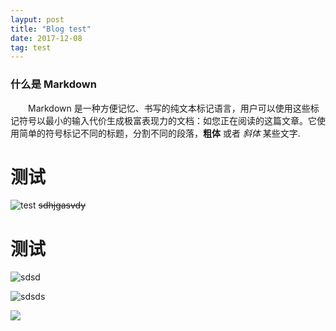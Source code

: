 ```yaml
---
layput: post
title: "Blog test"
date: 2017-12-08
tag: test
---
```



### 什么是 Markdown

　　Markdown 是一种方便记忆、书写的纯文本标记语言，用户可以使用这些标记符号以最小的输入代价生成极富表现力的文档：如您正在阅读的这篇文章。它使用简单的符号标记不同的标题，分割不同的段落，**粗体** 或者 *斜体* 某些文字.
# 测试
![test](url_to_image "test")
~~sdhjgasvdy~~

# 测试
![sdsd](/images/posts/markdown/image1.png "sdsd")

![sdsds](http://www.ruanyifeng.com/blogimg/asset/2015/bg2015080501.png "sdsds")

![](/images/posts/markdown/image1.png)